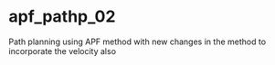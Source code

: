 # apf_pathp_02
Path planning using APF method with new changes in the method to incorporate the velocity also
